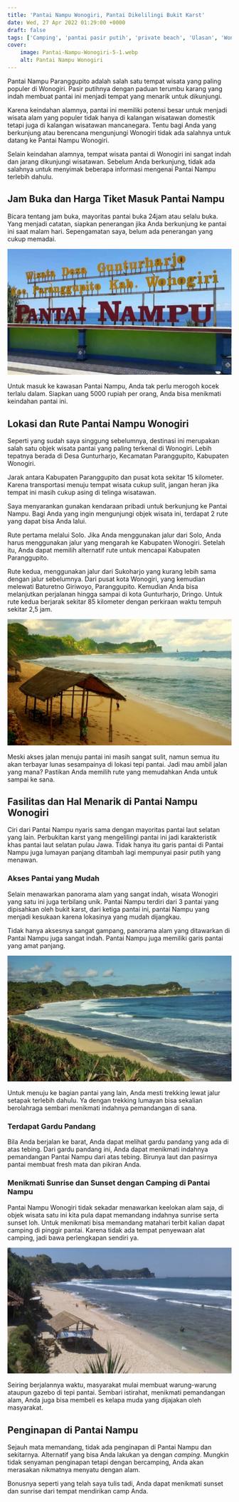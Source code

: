 ```yaml
---
title: 'Pantai Nampu Wonogiri, Pantai Dikelilingi Bukit Karst'
date: Wed, 27 Apr 2022 01:29:00 +0000
draft: false
tags: ['Camping', 'pantai pasir putih', 'private beach', 'Ulasan', 'Wonogiri', 'Wonogiri']
cover:
    image: Pantai-Nampu-Wonogiri-5-1.webp
    alt: Pantai Nampu Wonogiri
---
```


Pantai Nampu Paranggupito adalah salah satu tempat wisata yang paling populer di Wonogiri. Pasir putihnya dengan paduan terumbu karang yang indah membuat pantai ini menjadi tempat yang menarik untuk dikunjungi.

Karena keindahan alamnya, pantai ini memiliki potensi besar untuk menjadi wisata alam yang populer tidak hanya di kalangan wisatawan domestik tetapi juga di kalangan wisatawan mancanegara. Tentu bagi Anda yang berkunjung atau berencana mengunjungi Wonogiri tidak ada salahnya untuk datang ke Pantai Nampu Wonogiri.

Selain keindahan alamnya, tempat wisata pantai di Wonogiri ini sangat indah dan jarang dikunjungi wisatawan. Sebelum Anda berkunjung, tidak ada salahnya untuk menyimak beberapa informasi mengenai Pantai Nampu terlebih dahulu.

Jam Buka dan Harga Tiket Masuk Pantai Nampu
-------------------------------------------

Bicara tentang jam buka, mayoritas pantai buka 24jam atau selalu buka. Yang menjadi catatan, siapkan penerangan jika Anda berkunjung ke pantai ini saat malam hari. Sepengamatan saya, belum ada penerangan yang cukup memadai.

![Pantai Nampu Wonogiri 5 1](Pantai-Nampu-Wonogiri-5-1.webp)

Untuk masuk ke kawasan Pantai Nampu, Anda tak perlu merogoh kocek terlalu dalam. Siapkan uang 5000 rupiah per orang, Anda bisa menikmati keindahan pantai ini.

Lokasi dan Rute Pantai Nampu Wonogiri
-------------------------------------

Seperti yang sudah saya singgung sebelumnya, destinasi ini merupakan salah satu objek wisata pantai yang paling terkenal di Wonogiri. Lebih tepatnya berada di Desa Gunturharjo, Kecamatan Paranggupito, Kabupaten Wonogiri.

Jarak antara Kabupaten Paranggupito dan pusat kota sekitar 15 kilometer. Karena transportasi menuju tempat wisata cukup sulit, jangan heran jika tempat ini masih cukup asing di telinga wisatawan.

Saya menyarankan gunakan kendaraan pribadi untuk berkunjung ke Pantai Nampu. Bagi Anda yang ingin mengunjungi objek wisata ini, terdapat 2 rute yang dapat bisa Anda lalui.

Rute pertama melalui Solo. Jika Anda menggunakan jalur dari Solo, Anda harus menggunakan jalur yang mengarah ke Kabupaten Wonogiri. Setelah itu, Anda dapat memilih alternatif rute untuk mencapai Kabupaten Paranggupito.

Rute kedua, menggunakan jalur dari Sukoharjo yang kurang lebih sama dengan jalur sebelumnya. Dari pusat kota Wonogiri, yang kemudian melewati Baturetno Giriwoyo, Paranggupito. Kemudian Anda bisa melanjutkan perjalanan hingga sampai di kota Gunturharjo, Dringo. Untuk rute kedua berjarak sekitar 85 kilometer dengan perkiraan waktu tempuh sekitar 2,5 jam.

![Pantai Nampu Wonogiri 2](Pantai-Nampu-Wonogiri-2.webp)

Meski akses jalan menuju pantai ini masih sangat sulit, namun semua itu akan terbayar lunas sesampainya di lokasi tepi pantai. Jadi mau ambil jalan yang mana? Pastikan Anda memilih rute yang memudahkan Anda untuk sampai ke sana.

Fasilitas dan Hal Menarik di Pantai Nampu Wonogiri
--------------------------------------------------

Ciri dari Pantai Nampu nyaris sama dengan mayoritas pantai laut selatan yang lain. Perbukitan karst yang mengelilingi pantai ini jadi karakteristik khas pantai laut selatan pulau Jawa. Tidak hanya itu garis pantai di Pantai Nampu juga lumayan panjang ditambah lagi mempunyai pasir putih yang menawan.

### Akses Pantai yang Mudah

Selain menawarkan panorama alam yang sangat indah, wisata Wonogiri yang satu ini juga terbilang unik. Pantai Nampu terdiri dari 3 pantai yang dipisahkan oleh bukit karst, dari ketiga pantai ini, pantai Nampu yang menjadi kesukaan karena lokasinya yang mudah dijangkau.

Tidak hanya aksesnya sangat gampang, panorama alam yang ditawarkan di Pantai Nampu juga sangat indah. Pantai Nampu juga memiliki garis pantai yang amat panjang.

![Pantai Nampu Wonogiri 1](Pantai-Nampu-Wonogiri-1.webp)

Untuk menuju ke bagian pantai yang lain, Anda mesti trekking lewat jalur setapak terlebih dahulu. Ya dengan trekking lumayan bisa sekalian berolahraga sembari menikmati indahnya pemandangan di sana.

### Terdapat Gardu Pandang

Bila Anda berjalan ke barat, Anda dapat melihat gardu pandang yang ada di atas tebing. Dari gardu pandang ini, Anda dapat menikmati indahnya pemandangan Pantai Nampu dari atas tebing. Birunya laut dan pasirnya pantai membuat fresh mata dan pikiran Anda.

### Menikmati Sunrise dan Sunset dengan Camping di Pantai Nampu

Pantai Nampu Wonogiri tidak sekadar menawarkan keelokan alam saja, di objek wisata satu ini kita pula dapat memandang indahnya sunrise serta sunset loh. Untuk menikmati bisa memandang matahari terbit kalian dapat camping di pinggir pantai. Karena tidak ada tempat penyewaan alat camping, jadi bawa perlengkapan sendiri ya.

![Pantai Nampu Wonogiri 6](Pantai-Nampu-Wonogiri-6.webp)

Seiring berjalannya waktu, masyarakat mulai membuat warung-warung ataupun gazebo di tepi pantai. Sembari istirahat, menikmati pemandangan alam, Anda juga bisa membeli es kelapa muda yang dijajakan oleh masyarakat.

Penginapan di Pantai Nampu
--------------------------

Sejauh mata memandang, tidak ada penginapan di Pantai Nampu dan sekitarnya. Alternatif yang bisa Anda lakukan ya dengan _camping_. Mungkin tidak senyaman penginapan tetapi dengan bercamping, Anda akan merasakan nikmatnya menyatu dengan alam.

Bonusnya seperti yang telah saya tulis tadi, Anda dapat menikmati sunset dan sunrise dari tempat mendirikan camp Anda.